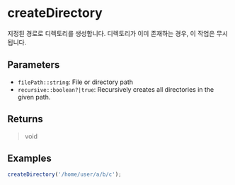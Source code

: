 # createDirectory <Badge type="tip" text="JavaScript" />

지정된 경로로 디렉토리를 생성합니다. 디렉토리가 이미 존재하는 경우, 이 작업은 무시됩니다.

## Parameters

- `filePath::string`: File or directory path
- `recursive::boolean?|true`: Recursively creates all directories in the given path.

## Returns

> void

## Examples

```javascript
createDirectory('/home/user/a/b/c');
```
